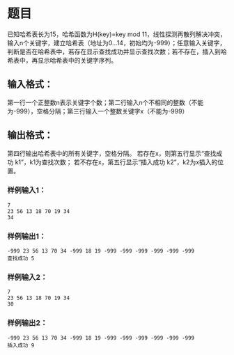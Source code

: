 # 题目
已知哈希表长为15，哈希函数为H(key)=key mod 11，线性探测再散列解决冲突，输入n个关键字，建立哈希表（地址为0…14，初始均为-999）；任意输入关键字，判断是否在哈希表中，若存在显示查找成功并显示查找次数；若不存在，插入到哈希表中，再显示哈希表中的关键字序列。

## 输入格式：

第一行一个正整数n表示关键字个数；第二行输入n个不相同的整数（不能为-999），空格分隔；第三行输入一个整数关键字x（不能为-999）

## 输出格式：

第四行输出哈希表中的所有关键字，空格分隔。
若存在x，则第五行显示“查找成功 k1”，k1为查找次数；
若不存在x，第五行显示“插入成功 k2”，k2为x插入的位置。

### 样例输入1：
```
7
23 56 13 18 70 19 34
34
```

### 样例输出1：
```
-999 23 56 13 70 34 -999 18 19 -999 -999 -999 -999 -999 -999
查找成功 5
```

### 样例输入2：
```
7
23 56 13 18 70 19 34
30
```

### 样例输出2：
```
-999 23 56 13 70 34 -999 18 19 -999 -999 -999 -999 -999 -999
插入成功 9
```
